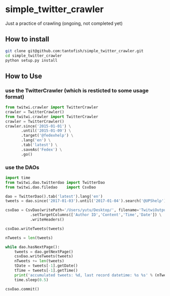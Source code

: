 # simple_twitter_crawler
Just a practice of crawling (ongoing, not completed yet)

## How to install
```bash
git clone git@github.com:tantofish/simple_twitter_crawler.git
cd simple_twitter_crawler
python setup.py install
```

## How to Use
### use the TwitterCrawler (which is resticted to some usage format)
```python
from twitwi.crawler import TwitterCrawler
crawler = TwitterCrawler()
from twitwi.crawler import TwitterCrawler
crawler = TwitterCrawler()
crawler.since('2015-01-01') \
       .until('2015-01-09') \
       .target('@fedexhelp') \
       .lang('en') \
       .tab('latest') \
       .saveAs('Fedex') \
       .go()

```

### use the DAOs
```python
import time
from twitwi.dao.twitterdao import TwitterDao
from twitwi.dao.filedao    import CsvDao

dao = TwitterDao().tab('latest').lang('en')
tweets = dao.since('2017-01-03').until('2017-01-04').search('@UPShelp')

csvDao = CsvDao(writePath='/Users/yutu/Desktop/', filename='TwitwiOutput.csv') \
           .setTargetColumns(['Author ID','Content','Time','Date']) \
           .writeHeaders()

csvDao.writeTweets(tweets)

nTweets = len(tweets)

while dao.hasNextPage():
    tweets = dao.getNextPage()
    csvDao.writeTweets(tweets)
    nTweets += len(tweets)
    tDate = tweets[-1].getDate()
    tTime = tweets[-1].getTime()
    print('accumulated tweets: %d, last record datetime: %s %s' % (nTweets, tDate, tTime))
    time.sleep(0.5)

csvDao.commit()
```

